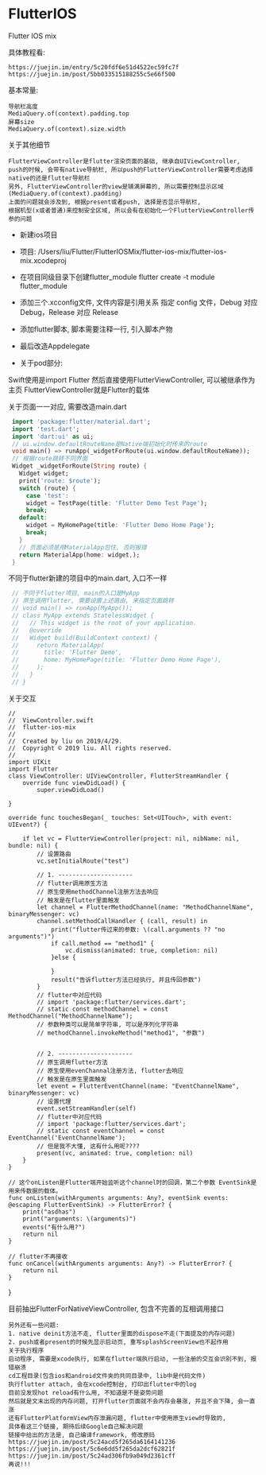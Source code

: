 # FlutterIOS
Flutter IOS mix

   具体教程看: 
    
    https://juejin.im/entry/5c20fdf6e51d4522ec59fc7f
    https://juejin.im/post/5bb033515188255c5e66f500

   基本常量:
   
    导航栏高度
    MediaQuery.of(context).padding.top
    屏幕size
    MediaQuery.of(context).size.width

   关于其他细节
   
    FlutterViewController是flutter渲染页面的基础, 继承自UIViewController,
    push的时候, 会带有native导航栏, 所以push的FlutterViewController需要考虑选择native的还是flutter导航栏
    另外, FlutterViewController的view是铺满屏幕的, 所以需要控制显示区域(MediaQuery.of(context).padding)
    上面的问题就会涉及到, 根据present或者push, 选择是否显示导航栏,
    根据机型(x或者普通)来控制安全区域, 所以会有在初始化一个FlutterViewController传参的问题

* 新建ios项目
- 项目:  /Users/liu/Flutter/FlutterIOSMix/flutter-ios-mix/flutter-ios-mix.xcodeproj
* 在项目同级目录下创建flutter_module
flutter create -t module flutter_module
- 添加三个.xcconfig文件, 文件内容是引用关系
指定 config 文件，Debug 对应 Debug，Release 对应 Release
* 添加flutter脚本, 脚本需要注释一行, 引入脚本产物
- 最后改造Appdelegate
* 关于pod部分:

Swift使用是import Flutter
然后直接使用FlutterViewController, 可以被继承作为主页
FlutterViewController就是Flutter的载体

   关于页面一一对应, 需要改造main.dart
   
   ```Dart
    import 'package:flutter/material.dart';
    import 'test.dart';
    import 'dart:ui' as ui;
    // ui.window.defaultRouteName是Native端初始化时传来的route
    void main() => runApp(_widgetForRoute(ui.window.defaultRouteName));
    // 根据route跳转不同界面
    Widget _widgetForRoute(String route) {
      Widget widget;
      print('route: $route');
      switch (route) {
        case 'test':
        widget = TestPage(title: 'Flutter Demo Test Page');
        break;
      default:
        widget = MyHomePage(title: 'Flutter Demo Home Page');
        break;
      }
      // 页面必须是用MaterialApp包住, 否则报错
      return MaterialApp(home: widget,);
    }
   ```
    
   不同于flutter新建的项目中的main.dart, 入口不一样
   ```Dart
    // 不同于flutter项目, main的入口是MyApp
    // 原生调用flutter, 需要设置上述路由, 来指定页面跳转
    // void main() => runApp(MyApp());
    // class MyApp extends StatelessWidget {
    //   // This widget is the root of your application.
    //   @override
    //   Widget build(BuildContext context) {
    //     return MaterialApp(
    //       title: 'Flutter Demo',
    //       home: MyHomePage(title: 'Flutter Demo Home Page'),
    //     );
    //   }
    // }
   ```
    
    
   关于交互
   
    //
    //  ViewController.swift
    //  flutter-ios-mix
    //
    //  Created by liu on 2019/4/29.
    //  Copyright © 2019 liu. All rights reserved.
    //
    import UIKit
    import Flutter
    class ViewController: UIViewController, FlutterStreamHandler {
        override func viewDidLoad() {
            super.viewDidLoad()
        
    }
    
    override func touchesBegan(_ touches: Set<UITouch>, with event: UIEvent?) {
        
        if let vc = FlutterViewController(project: nil, nibName: nil, bundle: nil) {
            // 设置路由
            vc.setInitialRoute("test")
            
            // 1. ---------------------
            // flutter调用原生方法
            // 原生使用methodChannel注册方法去响应
            // 触发是在flutter里面触发
            let channel = FlutterMethodChannel(name: "MethodChannelName", binaryMessenger: vc)
            channel.setMethodCallHandler { (call, result) in
                print("flutter传过来的参数: \(call.arguments ?? "no arguments")")
                if call.method == "method1" {
                    vc.dismiss(animated: true, completion: nil)
                }else {
                    
                }
                result("告诉flutter方法已经执行, 并且传回参数")
            }
            // flutter中对应代码
            // import 'package:flutter/services.dart';
            // static const methodChannel = const MethodChannel("MethodChannelName");
            // 参数种类可以是简单字符串, 可以是序列化字符串
            // methodChannel.invokeMethod("method1", "参数")
            
            
            // 2. ---------------------
            // 原生调用flutter方法
            // 原生使用evenChannal注册方法, flutter去响应
            // 触发是在原生里面触发
            let event = FlutterEventChannel(name: "EventChannelName", binaryMessenger: vc)
            // 设置代理
            event.setStreamHandler(self)
            // flutter中对应代码
            // import 'package:flutter/services.dart';
            // static const eventChannel = const EventChannel('EventChannelName');
            // 但是我不大懂, 这有什么用呢????
            present(vc, animated: true, completion: nil)
        }
    }
    
    // 这个onListen是Flutter端开始监听这个channel时的回调，第二个参数 EventSink是用来传数据的载体。
    func onListen(withArguments arguments: Any?, eventSink events: @escaping FlutterEventSink) -> FlutterError? {
        print("asdhas")
        print("arguments: \(arguments)")
        events("有什么用?")
        return nil
    }
    
    // flutter不再接收
    func onCancel(withArguments arguments: Any?) -> FlutterError? {
        return nil
    }
    
}

目前抽出FlutterForNativeViewController, 包含不完善的互相调用接口

    另外还有一些问题:
    1. native deinit方法不走, flutter里面的dispose不走(下面提及的内存问题)
    2. push或者present的时候先显示启动页, 重写splashScreenView也不起作用
    关于执行程序
    启动程序, 需要是xcode执行, 如果在flutter端执行启动, 一些注册的交互会识别不到, 报错崩溃
    cd工程目录(包含ios和android文件夹的共同目录中, lib中是代码文件)
    执行flutter attach, 会在xcode控制台, 打印出flutter中的log
    目前没发现hot reload有什么用, 不知道是不是姿势问题
    然后就是文末出现的内存问题, 打开flutter页面就不会内存会暴涨, 并且不会下降, 会一直涨
    还有FlutterPlatformView内存泄漏问题, flutter中使用原生view时导致的,
    具体看这三个链接, 期待后续Google自己解决问题
    链接中给出的方法是, 自己编译framework, 修改原码
    https://juejin.im/post/5c24acd5f265da6164141236
    https://juejin.im/post/5c6e6dd5f265da2dcf62821f
    https://juejin.im/post/5c24ad306fb9a049d2361cff
    再说!!!
